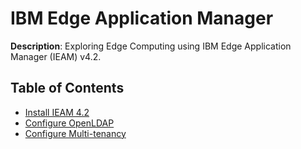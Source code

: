# IBM Edge Application Manager

**Description**: Exploring Edge Computing using IBM Edge Application Manager (IEAM) v4.2.

## Table of Contents
- [Install IEAM 4.2](https://www.ibm.com/support/knowledgecenter/SSFKVV_4.2/hub/online_installation.html)
- [Configure OpenLDAP](OpenLDAP.md)
- [Configure Multi-tenancy](IEAM-Multi-tenancy.md)

